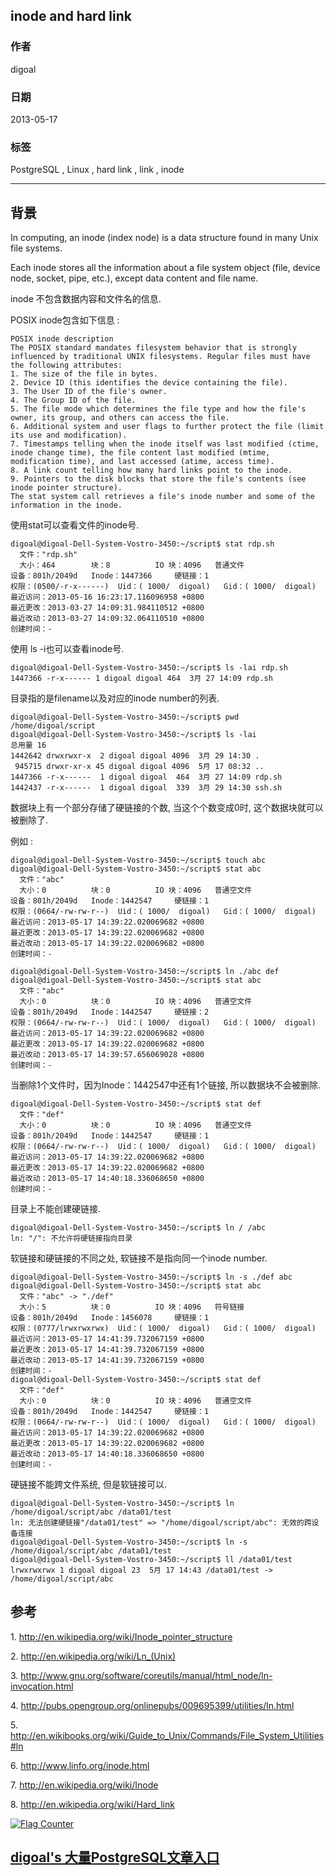 ## inode and hard link  
                
### 作者                         
digoal                       
                                  
### 日期                                                                                                                                         
2013-05-17                                                                    
                                                                         
### 标签                                                                      
PostgreSQL , Linux , hard link , link , inode    
                                                                                                                                            
----                                                                                                                                      
                                                                                                                                               
## 背景       
In computing, an inode (index node) is a data structure found in many Unix file systems.   
  
Each inode stores all the information about a file system object (file, device node, socket, pipe, etc.), except data content and file name.  
  
inode 不包含数据内容和文件名的信息.  
  
POSIX inode包含如下信息 :   
  
```  
POSIX inode description  
The POSIX standard mandates filesystem behavior that is strongly influenced by traditional UNIX filesystems. Regular files must have the following attributes:  
1. The size of the file in bytes.  
2. Device ID (this identifies the device containing the file).  
3. The User ID of the file's owner.  
4. The Group ID of the file.  
5. The file mode which determines the file type and how the file's owner, its group, and others can access the file.  
6. Additional system and user flags to further protect the file (limit its use and modification).  
7. Timestamps telling when the inode itself was last modified (ctime, inode change time), the file content last modified (mtime, modification time), and last accessed (atime, access time).  
8. A link count telling how many hard links point to the inode.  
9. Pointers to the disk blocks that store the file's contents (see inode pointer structure).  
The stat system call retrieves a file's inode number and some of the information in the inode.  
```  
  
使用stat可以查看文件的inode号.  
  
```  
digoal@digoal-Dell-System-Vostro-3450:~/script$ stat rdp.sh   
  文件："rdp.sh"  
  大小：464       	块：8          IO 块：4096   普通文件  
设备：801h/2049d	Inode：1447366     硬链接：1  
权限：(0500/-r-x------)  Uid：( 1000/  digoal)   Gid：( 1000/  digoal)  
最近访问：2013-05-16 16:23:17.116096958 +0800  
最近更改：2013-03-27 14:09:31.984110512 +0800  
最近改动：2013-03-27 14:09:32.064110510 +0800  
创建时间：-  
```  
  
使用 ls -i也可以查看inode号.  
  
```  
digoal@digoal-Dell-System-Vostro-3450:~/script$ ls -lai rdp.sh   
1447366 -r-x------ 1 digoal digoal 464  3月 27 14:09 rdp.sh  
```  
  
目录指的是filename以及对应的inode number的列表.  
  
```  
digoal@digoal-Dell-System-Vostro-3450:~/script$ pwd  
/home/digoal/script  
digoal@digoal-Dell-System-Vostro-3450:~/script$ ls -lai  
总用量 16  
1442642 drwxrwxr-x  2 digoal digoal 4096  3月 29 14:30 .  
 945715 drwxr-xr-x 45 digoal digoal 4096  5月 17 08:32 ..  
1447366 -r-x------  1 digoal digoal  464  3月 27 14:09 rdp.sh  
1442437 -r-x------  1 digoal digoal  339  3月 29 14:30 ssh.sh  
```  
  
数据块上有一个部分存储了硬链接的个数, 当这个个数变成0时, 这个数据块就可以被删除了.  
  
  
例如 :   
  
```  
digoal@digoal-Dell-System-Vostro-3450:~/script$ touch abc  
digoal@digoal-Dell-System-Vostro-3450:~/script$ stat abc  
  文件："abc"  
  大小：0         	块：0          IO 块：4096   普通空文件  
设备：801h/2049d	Inode：1442547     硬链接：1  
权限：(0664/-rw-rw-r--)  Uid：( 1000/  digoal)   Gid：( 1000/  digoal)  
最近访问：2013-05-17 14:39:22.020069682 +0800  
最近更改：2013-05-17 14:39:22.020069682 +0800  
最近改动：2013-05-17 14:39:22.020069682 +0800  
创建时间：-  
  
digoal@digoal-Dell-System-Vostro-3450:~/script$ ln ./abc def  
digoal@digoal-Dell-System-Vostro-3450:~/script$ stat abc  
  文件："abc"  
  大小：0         	块：0          IO 块：4096   普通空文件  
设备：801h/2049d	Inode：1442547     硬链接：2  
权限：(0664/-rw-rw-r--)  Uid：( 1000/  digoal)   Gid：( 1000/  digoal)  
最近访问：2013-05-17 14:39:22.020069682 +0800  
最近更改：2013-05-17 14:39:22.020069682 +0800  
最近改动：2013-05-17 14:39:57.656069028 +0800  
创建时间：-  
```  
  
当删除1个文件时，因为Inode：1442547中还有1个链接, 所以数据块不会被删除.  
  
```  
digoal@digoal-Dell-System-Vostro-3450:~/script$ stat def  
  文件："def"  
  大小：0         	块：0          IO 块：4096   普通空文件  
设备：801h/2049d	Inode：1442547     硬链接：1  
权限：(0664/-rw-rw-r--)  Uid：( 1000/  digoal)   Gid：( 1000/  digoal)  
最近访问：2013-05-17 14:39:22.020069682 +0800  
最近更改：2013-05-17 14:39:22.020069682 +0800  
最近改动：2013-05-17 14:40:18.336068650 +0800  
创建时间：-  
```  
  
目录上不能创建硬链接.  
  
```  
digoal@digoal-Dell-System-Vostro-3450:~/script$ ln / /abc  
ln: "/": 不允许将硬链接指向目录  
```  
  
软链接和硬链接的不同之处, 软链接不是指向同一个inode number.  
  
```  
digoal@digoal-Dell-System-Vostro-3450:~/script$ ln -s ./def abc  
digoal@digoal-Dell-System-Vostro-3450:~/script$ stat abc  
  文件："abc" -> "./def"  
  大小：5         	块：0          IO 块：4096   符号链接  
设备：801h/2049d	Inode：1456078     硬链接：1  
权限：(0777/lrwxrwxrwx)  Uid：( 1000/  digoal)   Gid：( 1000/  digoal)  
最近访问：2013-05-17 14:41:39.732067159 +0800  
最近更改：2013-05-17 14:41:39.732067159 +0800  
最近改动：2013-05-17 14:41:39.732067159 +0800  
创建时间：-  
digoal@digoal-Dell-System-Vostro-3450:~/script$ stat def  
  文件："def"  
  大小：0         	块：0          IO 块：4096   普通空文件  
设备：801h/2049d	Inode：1442547     硬链接：1  
权限：(0664/-rw-rw-r--)  Uid：( 1000/  digoal)   Gid：( 1000/  digoal)  
最近访问：2013-05-17 14:39:22.020069682 +0800  
最近更改：2013-05-17 14:39:22.020069682 +0800  
最近改动：2013-05-17 14:40:18.336068650 +0800  
创建时间：-  
```  
  
硬链接不能跨文件系统, 但是软链接可以.  
  
```  
digoal@digoal-Dell-System-Vostro-3450:~/script$ ln /home/digoal/script/abc /data01/test  
ln: 无法创建硬链接"/data01/test" => "/home/digoal/script/abc": 无效的跨设备连接  
digoal@digoal-Dell-System-Vostro-3450:~/script$ ln -s /home/digoal/script/abc /data01/test  
digoal@digoal-Dell-System-Vostro-3450:~/script$ ll /data01/test  
lrwxrwxrwx 1 digoal digoal 23  5月 17 14:43 /data01/test -> /home/digoal/script/abc  
```  
  
## 参考  
1\. http://en.wikipedia.org/wiki/Inode_pointer_structure  
  
2\. http://en.wikipedia.org/wiki/Ln_(Unix)  
  
3\. http://www.gnu.org/software/coreutils/manual/html_node/ln-invocation.html  
  
4\. http://pubs.opengroup.org/onlinepubs/009695399/utilities/ln.html  
  
5\. http://en.wikibooks.org/wiki/Guide_to_Unix/Commands/File_System_Utilities#ln  
  
6\. http://www.linfo.org/inode.html  
  
7\. http://en.wikipedia.org/wiki/Inode  
  
8\. http://en.wikipedia.org/wiki/Hard_link  
  
  
<a rel="nofollow" href="http://info.flagcounter.com/h9V1"  ><img src="http://s03.flagcounter.com/count/h9V1/bg_FFFFFF/txt_000000/border_CCCCCC/columns_2/maxflags_12/viewers_0/labels_0/pageviews_0/flags_0/"  alt="Flag Counter"  border="0"  ></a>  
  
  
  
  
  
  
## [digoal's 大量PostgreSQL文章入口](https://github.com/digoal/blog/blob/master/README.md "22709685feb7cab07d30f30387f0a9ae")
  
